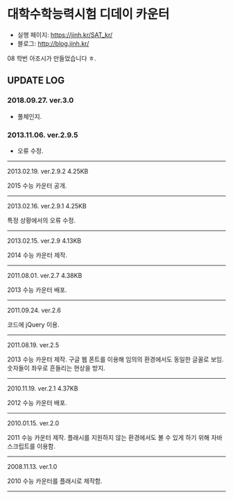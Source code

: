 # 대학수학능력시험 디데이 카운터
- 실행 페이지: https://jinh.kr/SAT_kr/
- 블로그: http://blog.jinh.kr/

08 학번 아조시가 만들었습니다 ㅎ.

## UPDATE LOG

### 2018.09.27.  ver.3.0

- 풀체인지.

### 2013.11.06.  ver.2.9.5

- 오류 수정.

---------------------------------------------------------------------------------

2013.02.19.  ver.2.9.2	4.25KB

2015 수능 카운터 공개.

---------------------------------------------------------------------------------


2013.02.16.	ver.2.9.1	4.25KB

특정 상황에서의 오류 수정.

---------------------------------------------------------------------------------

2013.02.15.	ver.2.9		4.13KB

2014 수능 카운터 제작.

---------------------------------------------------------------------------------

2011.08.01.	ver.2.7		4.38KB

2013 수능 카운터 배포.

---------------------------------------------------------------------------------

2011.09.24.	ver.2.6

코드에 jQuery 이용.

---------------------------------------------------------------------------------

2011.08.19.	ver.2.5

2013 수능 카운터 제작.
구글 웹 폰트를 이용해 임의의 환경에서도 동일한 글꼴로 보임.
숫자들이 좌우로 흔들리는 현상을 방지.

---------------------------------------------------------------------------------

2010.11.19.	ver.2.1		4.37KB

2012 수능 카운터 배포.

---------------------------------------------------------------------------------

2010.01.15.	ver.2.0

2011 수능 카운터 제작.
플래시를 지원하지 않는 환경에서도 볼 수 있게 하기 위해 자바스크립트를 이용함.

---------------------------------------------------------------------------------

2008.11.13.	ver.1.0

2010 수능 카운터를 플래시로 제작함.

---------------------------------------------------------------------------------
